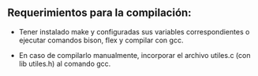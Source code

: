 <h2>Requerimientos para la compilación:</h2>

  - Tener instalado make y configuradas sus variables correspondientes o ejecutar comandos bison, flex y compilar con gcc.
  
  - En caso de compilarlo manualmente, incorporar el archivo utiles.c (con lib utiles.h) al comando gcc.
  
 
  
